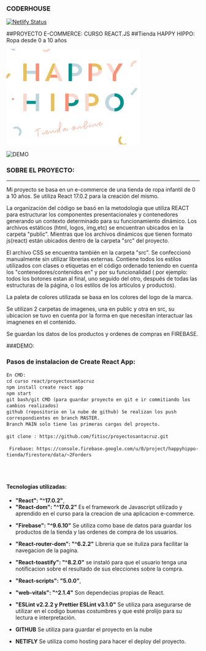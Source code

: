 ### CODERHOUSE
[![Netlify Status](https://api.netlify.com/api/v1/badges/49452fdc-8a4e-49aa-b791-3becf49419bc/deploy-status)](https://app.netlify.com/sites/fancy-manatee-1171c6/deploys)

##PROYECTO E-COMMERCE: CURSO REACT.JS 
##Tienda HAPPY HIPPO: Ropa desde 0 a 10 años


![](/src/assets/imgs/logoHH.png)


![DEMO](./src/assets/imgs/tiendahh.gif)

### SOBRE EL PROYECTO:
---
Mi proyecto se basa en un e-commerce de una tienda de ropa infantil de 0 a 10 años. 
Se utiliza React 17.0.2 para la creación del mismo.

 La organización del código se basó en la metodologia que utiliza REACT para estructurar los componentes presentacionales y contenedores generando un contexto determinado para su funcionamiento dinámico. 
Los archivos estáticos (html, logos, img,etc) se encuentran ubicados en la carpeta "public". Mientras que los archivos dinámicos que tienen formato js(react) están ubicados dentro de la carpeta "src" del proyecto.

El archivo CSS se encuentra también en la carpeta "src". Se confeccionó manualmente sin utilizar librerias externas. Contiene todos los estilos utilizados con clases o etiquetas en el código ordenado teniendo en cuenta los "contenedores/contenidos en" y por su funcionalidad ( por ejemplo: todos los botones estan al final, uno seguido del otro, después de todas las estructuras de la página, o los estilos de los artículos y productos).

La paleta de colores utilizada se basa en los colores del logo de la marca.

Se utilizan 2 carpetas de imagenes, una en public y otra en src, su ubicacion se tuvo en cuenta por la forma en que necesitan interactuar las imagnenes en el contenido.

Se guardan los datos de los productos y ordenes de compras en FIREBASE.

###DEMO:



### Pasos de instalacion de Create React App:
```
En CMD:
cd curso react/proyectosantacruz
npm install create react app
npm start
git bash/git CMD (para guardar proyecto en git e ir commitiando los cambios realizados)
github (repositorio en la nube de github) Se realizan los push correspondientes en branch MASTER. 
Branch MAIN solo tiene las primeras cargas del proyecto.

git clone : https://github.com/fitisc/proyectosantacruz.git

 Firebase: https://console.firebase.google.com/u/0/project/happyhippo-tienda/firestore/data/~2Forders




``` 
#### Tecnologias utilizadas:

* **"React": "^17.0.2"**,
* **"React-dom": "^17.0.2"**
Es el framework de Javascript utilizado y aprendido en el curso para la creacion de una aplicacion e-commerce.

+ **"Firebase": "^9.6.10"**
 Se utiliza como base de datos para guardar los productos de la tienda y las ordenes de compra de los usuarios.

* **"React-router-dom": "^6.2.2"**
Libreria que se ituliza para facilitar la navegacion de la pagina.

+  **"React-toastify": "^8.2.0"**
 se instaló para que el usuario tenga una notificacion sobre el resultado de sus elecciones sobre la compra.

*  **"React-scripts": "5.0.0"**,
+  **"web-vitals": "^2.1.4"** 
Son dependecias propias de React.

* **"ESLint v2.2.2 y Prettier ESLint v3.1.0"**
Se utiliza para asegurarse de utilizar en el codigo buenas costumbres y que esté prolijo para su lectura e interpretación.

+ **GITHUB**
Se utiliza para guardar el proyecto en la nube

* **NETIFLY**
Se utiliza como hosting para hacer el deploy del proyecto.



